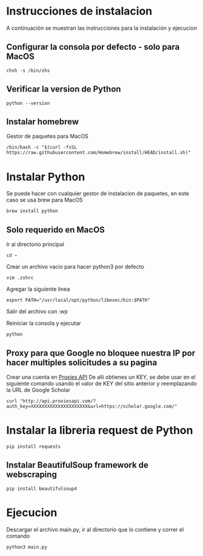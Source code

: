 # Instrucciones de instalacion

A continuación se muestran las instrucciones para la instalación y ejecucion

## Configurar la consola por defecto - solo para MacOS

```
chsh -s /bin/zhs
```

## Verificar la version de Python
```
python --version
```

## Instalar homebrew 
Gestor de paquetes para MacOS
```
/bin/bash -c "$(curl -fsSL https://raw.githubusercontent.com/Homebrew/install/HEAD/install.sh)"
```


# Instalar Python
Se puede hacer con cualquier gestor de instalacion de paquetes, en este caso se usa brew para MacOS
```
brew install python
```

## Solo requerido en MacOS
Ir al directorio principal
```
cd ~
```

Crear un archivo vacio para hacer python3 por defecto
```
vim .zshrc
```

Agregar la siguiente linea
```
export PATH="/usr/local/opt/python/libexec/bin:$PATH"
```

Salir del archivo con :wp

Reiniciar la consola y ejecutar
```
python
```


## Proxy para que Google no bloquee nuestra IP por hacer multiples solicitudes a su pagina
Crear una cuenta en [Proxies API](https://app.proxiesapi.com/index.php)
De alli obtienes un KEY, se debe usar en el siguiente comando usando el valor de KEY del sitio anterior y reemplazando la URL de Google Scholar


```
curl "http://api.proxiesapi.com/?auth_key=XXXXXXXXXXXXXXXXXXXXX&url=https://scholar.google.com/"
```

# Instalar la libreria request de Python
```
pip install requests
```


## Instalar BeautifulSoup framework de webscraping 
```
pip install beautifulsoup4
```

# Ejecucion
Descargar el archivo main.py, ir al directorio que lo contiene y correr el comando
```
python3 main.py
```